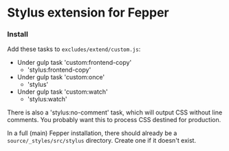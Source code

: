 # Stylus extension for Fepper

### Install
Add these tasks to `excludes/extend/custom.js`:

* Under gulp task 'custom:frontend-copy'
  * 'stylus:frontend-copy'
* Under gulp task 'custom:once'
  * 'stylus'
* Under gulp task 'custom:watch'
  * 'stylus:watch'

There is also a 'stylus:no-comment' task, which will output CSS without line 
comments. You probably want this to process CSS destined for production.

In a full (main) Fepper installation, there should already be a 
`source/_styles/src/stylus` directory. Create one if it doesn't exist.
